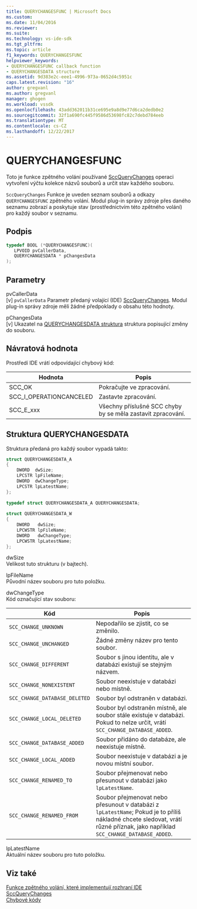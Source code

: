 ```yaml
---
title: QUERYCHANGESFUNC | Microsoft Docs
ms.custom: 
ms.date: 11/04/2016
ms.reviewer: 
ms.suite: 
ms.technology: vs-ide-sdk
ms.tgt_pltfrm: 
ms.topic: article
f1_keywords: QUERYCHANGESFUNC
helpviewer_keywords:
- QUERYCHANGESFUNC callback function
- QUERYCHANGESDATA structure
ms.assetid: 9d383e2c-eee1-4996-973a-0652d4c5951c
caps.latest.revision: "16"
author: gregvanl
ms.author: gregvanl
manager: ghogen
ms.workload: vssdk
ms.openlocfilehash: 43add362011b31ce695e9a8d9e77d6ca2dedb0e2
ms.sourcegitcommit: 32f1a690fc445f9586d53698fc82c7debd784eeb
ms.translationtype: MT
ms.contentlocale: cs-CZ
ms.lasthandoff: 12/22/2017
---
```

# <a name="querychangesfunc"></a>QUERYCHANGESFUNC
Toto je funkce zpětného volání používané [SccQueryChanges](../extensibility/sccquerychanges-function.md) operaci vytvoření výčtu kolekce názvů souborů a určit stav každého souboru.  
  
 `SccQueryChanges` Funkce je uveden seznam souborů a odkazy `QUERYCHANGESFUNC` zpětného volání. Modul plug-in správy zdroje přes daného seznamu zobrazí a poskytuje stav (prostřednictvím této zpětného volání) pro každý soubor v seznamu.  
  
## <a name="signature"></a>Podpis  
  
```cpp  
typedef BOOL (*QUERYCHANGESFUNC)(  
   LPVOID pvCallerData,  
   QUERYCHANGESDATA * pChangesData  
);  
```  
  
## <a name="parameters"></a>Parametry  
 pvCallerData  
 [v] `pvCallerData` Parametr předaný volající (IDE) [SccQueryChanges](../extensibility/sccquerychanges-function.md). Modul plug-in správy zdroje měli žádné předpoklady o obsahu této hodnoty.  
  
 pChangesData  
 [v] Ukazatel na [QUERYCHANGESDATA struktura](#LinkQUERYCHANGESDATA) struktura popisující změny do souboru.  
  
## <a name="return-value"></a>Návratová hodnota  
 Prostředí IDE vrátí odpovídající chybový kód:  
  
|Hodnota|Popis|  
|-----------|-----------------|  
|SCC_OK|Pokračujte ve zpracování.|  
|SCC_I_OPERATIONCANCELED|Zastavte zpracování.|  
|SCC_E_xxx|Všechny příslušné SCC chyby by se měla zastavit zpracování.|  
  
##  <a name="LinkQUERYCHANGESDATA"></a>Struktura QUERYCHANGESDATA  
 Struktura předaná pro každý soubor vypadá takto:  
  
```cpp  
struct QUERYCHANGESDATA_A  
{  
    DWORD  dwSize;  
    LPCSTR lpFileName;  
    DWORD  dwChangeType;  
    LPCSTR lpLatestName;  
};  
  
typedef struct QUERYCHANGESDATA_A QUERYCHANGESDATA;  
  
struct QUERYCHANGESDATA_W  
{  
    DWORD   dwSize;  
    LPCWSTR lpFileName;  
    DWORD   dwChangeType;  
    LPCWSTR lpLatestName;  
};  
```  
  
 dwSize  
 Velikost tuto strukturu (v bajtech).  
  
 lpFileName  
 Původní název souboru pro tuto položku.  
  
 dwChangeType  
 Kód označující stav souboru:  
  
|Kód|Popis|  
|----------|-----------------|  
|`SCC_CHANGE_UNKNOWN`|Nepodařilo se zjistit, co se změnilo.|  
|`SCC_CHANGE_UNCHANGED`|Žádné změny název pro tento soubor.|  
|`SCC_CHANGE_DIFFERENT`|Soubor s jinou identitu, ale v databázi existují se stejným názvem.|  
|`SCC_CHANGE_NONEXISTENT`|Soubor neexistuje v databázi nebo místně.|  
|`SCC_CHANGE_DATABASE_DELETED`|Soubor byl odstraněn v databázi.|  
|`SCC_CHANGE_LOCAL_DELETED`|Soubor byl odstraněn místně, ale soubor stále existuje v databázi. Pokud to nelze určit, vrátí `SCC_CHANGE_DATABASE_ADDED`.|  
|`SCC_CHANGE_DATABASE_ADDED`|Soubor přidáno do databáze, ale neexistuje místně.|  
|`SCC_CHANGE_LOCAL_ADDED`|Soubor neexistuje v databázi a je novou místní soubor.|  
|`SCC_CHANGE_RENAMED_TO`|Soubor přejmenovat nebo přesunout v databázi jako `lpLatestName`.|  
|`SCC_CHANGE_RENAMED_FROM`|Soubor přejmenovat nebo přesunout v databázi z `lpLatestName`; Pokud je to příliš nákladné chcete sledovat, vrátí různé příznak, jako například `SCC_CHANGE_DATABASE_ADDED`.|  
  
 lpLatestName  
 Aktuální název souboru pro tuto položku.  
  
## <a name="see-also"></a>Viz také  
 [Funkce zpětného volání, které implementují rozhraní IDE](../extensibility/callback-functions-implemented-by-the-ide.md)   
 [SccQueryChanges](../extensibility/sccquerychanges-function.md)   
 [Chybové kódy](../extensibility/error-codes.md)